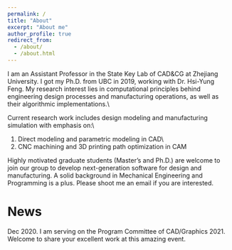 ```yaml
---
permalink: /
title: "About"
excerpt: "About me"
author_profile: true
redirect_from: 
  - /about/
  - /about.html
---
```


I am an Assistant Professor in the State Key Lab of CAD&CG at Zhejiang University. I got my Ph.D. from UBC in 2019, working with Dr. Hsi-Yung Feng. My research interest lies in computational principles behind engineering design processes and manufacturing operations, as well as their algorithmic implementations.\

Current research work includes design modeling and manufacturing simulation with emphasis on:\
1. Direct modeling and parametric modeling in CAD\
2. CNC machining and 3D printing path optimization in CAM

Highly motivated graduate students (Master’s and Ph.D.) are welcome to join our group to develop next-generation software for design and manufacturing. A solid background in Mechanical Engineering and Programming is a plus. Please shoot me an email if you are interested.

News
======
Dec 2020. I am serving on the Program Committee of CAD/Graphics 2021. Welcome to share your excellent work at this amazing event.


